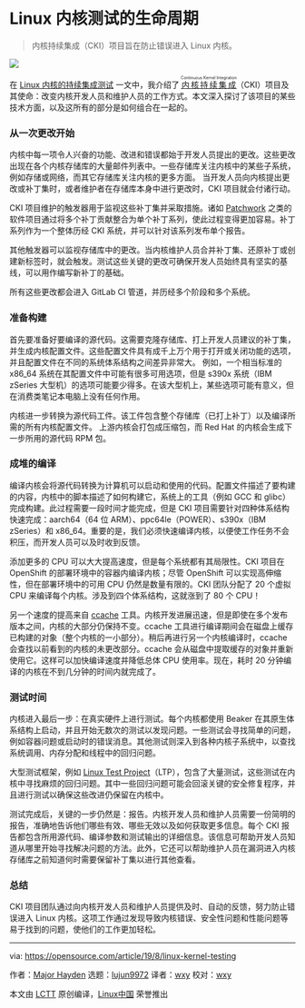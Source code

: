 [#]: collector: (lujun9972)
[#]: translator: (wxy)
[#]: reviewer: (wxy)
[#]: publisher: (wxy)
[#]: url: (https://linux.cn/article-11464-1.html)
[#]: subject: (The lifecycle of Linux kernel testing)
[#]: via: (https://opensource.com/article/19/8/linux-kernel-testing)
[#]: author: (Major Hayden https://opensource.com/users/mhaydenhttps://opensource.com/users/mhaydenhttps://opensource.com/users/marcobravohttps://opensource.com/users/mhayden)

Linux 内核测试的生命周期
======

> 内核持续集成（CKI）项目旨在防止错误进入 Linux 内核。

![](https://img.linux.net.cn/data/attachment/album/201910/16/101933nexzccpea9sjxcq9.jpg)

在 [Linux 内核的持续集成测试][2] 一文中，我介绍了 <ruby>[内核持续集成][3]<rt>Continuous Kernel Integration</rt></ruby>（CKI）项目及其使命：改变内核开发人员和维护人员的工作方式。本文深入探讨了该项目的某些技术方面，以及这所有的部分是如何组合在一起的。

### 从一次更改开始

内核中每一项令人兴奋的功能、改进和错误都始于开发人员提出的更改。这些更改出现在各个内核存储库的大量邮件列表中。一些存储库关注内核中的某些子系统，例如存储或网络，而其它存储库关注内核的更多方面。 当开发人员向内核提出更改或补丁集时，或者维护者在存储库本身中进行更改时，CKI 项目就会付诸行动。

CKI 项目维护的触发器用于监视这些补丁集并采取措施。诸如 [Patchwork][4] 之类的软件项目通过将多个补丁贡献整合为单个补丁系列，使此过程变得更加容易。补丁系列作为一个整体历经 CKI 系统，并可以针对该系列发布单个报告。

其他触发器可以监视存储库中的更改。当内核维护人员合并补丁集、还原补丁或创建新标签时，就会触发。测试这些关键的更改可确保开发人员始终具有坚实的基线，可以用作编写新补丁的基础。

所有这些更改都会进入 GitLab CI 管道，并历经多个阶段和多个系统。

### 准备构建

首先要准备好要编译的源代码。这需要克隆存储库、打上开发人员建议的补丁集，并生成内核配置文件。这些配置文件具有成千上万个用于打开或关闭功能的选项，并且配置文件在不同的系统体系结构之间差异非常大。 例如，一个相当标准的 x86\_64 系统在其配置文件中可能有很多可用选项，但是 s390x 系统（IBM  zSeries 大型机）的选项可能要少得多。在该大型机上，某些选项可能有意义，但在消费类笔记本电脑上没有任何作用。

内核进一步转换为源代码工件。该工件包含整个存储库（已打上补丁）以及编译所需的所有内核配置文件。 上游内核会打包成压缩包，而 Red Hat 的内核会生成下一步所用的源代码 RPM 包。

### 成堆的编译

编译内核会将源代码转换为计算机可以启动和使用的代码。配置文件描述了要构建的内容，内核中的脚本描述了如何构建它，系统上的工具（例如 GCC 和 glibc）完成构建。此过程需要一段时间才能完成，但是 CKI 项目需要针对四种体系结构快速完成：aarch64（64 位 ARM）、ppc64le（POWER）、s390x（IBM  zSeries）和 x86\_64。重要的是，我们必须快速编译内核，以便使工作任务不会积压，而开发人员可以及时收到反馈。

添加更多的 CPU 可以大大提高速度，但是每个系统都有其局限性。CKI 项目在 OpenShift 的部署环境中的容器内编译内核；尽管 OpenShift 可以实现高伸缩性，但在部署环境中的可用 CPU 仍然是数量有限的。CKI 团队分配了 20 个虚拟 CPU 来编译每个内核。涉及到四个体系结构，这就涨到了 80 个 CPU！

另一个速度的提高来自 [ccache][5] 工具。内核开发进展迅速，但是即使在多个发布版本之间，内核的大部分仍保持不变。ccache 工具进行编译期间会在磁盘上缓存已构建的对象（整个内核的一小部分）。稍后再进行另一个内核编译时，ccache 会查找以前看到的内核的未更改部分。ccache 会从磁盘中提取缓存的对象并重新使用它。这样可以加快编译速度并降低总体 CPU 使用率。现在，耗时 20 分钟编译的内核在不到几分钟的时间内就完成了。

### 测试时间

内核进入最后一步：在真实硬件上进行测试。每个内核都使用 Beaker 在其原生体系结构上启动，并且开始无数次的测试以发现问题。一些测试会寻找简单的问题，例如容器问题或启动时的错误消息。其他测试则深入到各种内核子系统中，以查找系统调用、内存分配和线程中的回归问题。

大型测试框架，例如 [Linux Test Project][6]（LTP），包含了大量测试，这些测试在内核中寻找麻烦的回归问题。其中一些回归问题可能会回滚关键的安全修复程序，并且进行测试以确保这些改进仍保留在内核中。

测试完成后，关键的一步仍然是：报告。内核开发人员和维护人员需要一份简明的报告，准确地告诉他们哪些有效、哪些无效以及如何获取更多信息。每个 CKI 报告都包含所用源代码、编译参数和测试输出的详细信息。该信息可帮助开发人员知道从哪里开始寻找解决问题的方法。此外，它还可以帮助维护人员在漏洞进入内核存储库之前知道何时需要保留补丁集以进行其他查看。

### 总结

CKI 项目团队通过向内核开发人员和维护人员提供及时、自动的反馈，努力防止错误进入 Linux 内核。这项工作通过发现导致内核错误、安全性问题和性能问题等易于找到的问题，使他们的工作更加轻松。

--------------------------------------------------------------------------------

via: https://opensource.com/article/19/8/linux-kernel-testing

作者：[Major Hayden][a]
选题：[lujun9972][b]
译者：[wxy](https://github.com/wxy)
校对：[wxy](https://github.com/wxy)

本文由 [LCTT](https://github.com/LCTT/TranslateProject) 原创编译，[Linux中国](https://linux.cn/) 荣誉推出

[a]: https://opensource.com/users/mhaydenhttps://opensource.com/users/mhaydenhttps://opensource.com/users/marcobravohttps://opensource.com/users/mhayden
[b]: https://github.com/lujun9972
[1]: https://opensource.com/sites/default/files/styles/image-full-size/public/lead-images/fail_progress_cycle_momentum_arrow.png?itok=q-ZFa_Eh (arrows cycle symbol for failing faster)
[2]: https://opensource.com/article/19/6/continuous-kernel-integration-linux
[3]: https://cki-project.org/
[4]: https://github.com/getpatchwork/patchwork
[5]: https://ccache.dev/
[6]: https://linux-test-project.github.io
[7]: https://cki-project.org/posts/hackfest-agenda/
[8]: https://www.linuxplumbersconf.org/
